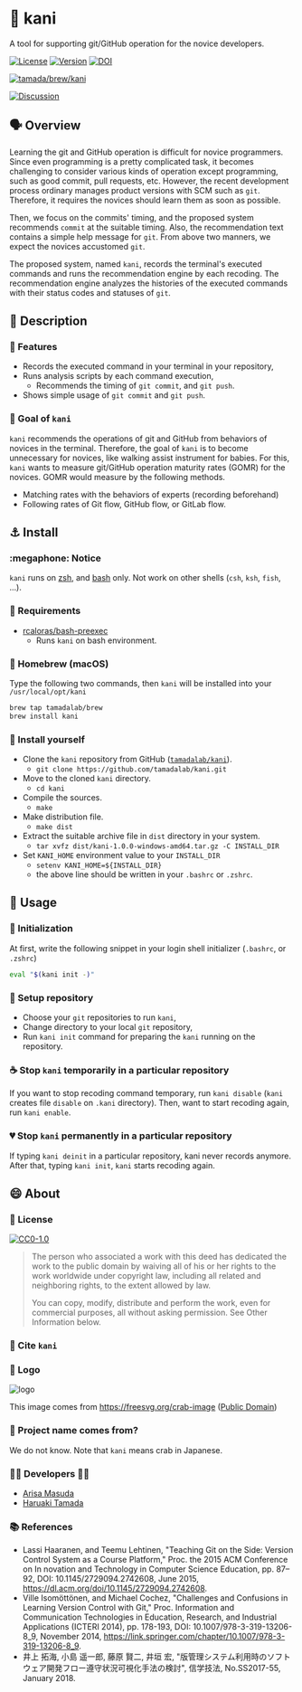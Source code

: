 # :crab: kani

A tool for supporting git/GitHub operation for the novice developers.

[![License](https://img.shields.io/badge/License-CC0--1.0-blue?logo=spdx)](https://creativecommons.org/publicdomain/zero/1.0/)
[![Version](https://img.shields.io/badge/Version-1.2.0-blue.svg)](https://github.com/tamadalab/kani/releases/tag/v1.2.0)
[![DOI](https://zenodo.org/badge/285447906.svg)](https://zenodo.org/badge/latestdoi/285447906)

[![tamada/brew/kani](https://img.shields.io/badge/Homebrew-tamadalab%2Fbrew%2Fkani-green?logo=homebrew)](https://github.com/tamadalab/homebrew-brew)

[![Discussion](https://img.shields.io/badge/GitHub-Discussion-orange?logo=GitHub)](https://github.com/tamadalab/kani/discussions)

## :speaking_head: Overview

Learning the git and GitHub operation is difficult for novice programmers.
Since even programming is a pretty complicated task, it becomes challenging to consider various kinds of operation except programming, such as good commit, pull requests, etc.
However, the recent development process ordinary manages product versions with SCM such as `git`.
Therefore, it requires the novices should learn them as soon as possible.

Then, we focus on the commits' timing, and the proposed system recommends `commit` at the suitable timing.
Also, the recommendation text contains a simple help message for `git`.
From above two manners, we expect the novices accustomed `git`.

The proposed system, named `kani`, records the terminal's executed commands and runs the recommendation engine by each recoding.
The recommendation engine analyzes the histories of the executed commands with their status codes and statuses of `git`.

## :speech_balloon: Description

### :wind_chime: Features

* Records the executed command in your terminal in your repository,
* Runs analysis scripts by each command execution,
    * Recommends the timing of `git commit`, and `git push`.
* Shows simple usage of `git commit` and `git push`.

### :checkered_flag: Goal of `kani`

`kani` recommends the operations of git and GitHub from behaviors of novices in the terminal.
Therefore, the goal of `kani` is to become unnecessary for novices, like walking assist instrument for babies.
For this, `kani` wants to measure git/GitHub operation maturity rates (GOMR) for the novices.
GOMR would measure by the following methods.

* Matching rates with the behaviors of experts (recording beforehand)
* Following rates of Git flow, GitHub flow, or GitLab flow.


## :anchor: Install

### :megaphone: Notice

`kani` runs on [zsh](https://www.zsh.org/), and [bash](https://www.gnu.org/software/bash/) only.
Not work on other shells (`csh`, `ksh`, `fish`, ...).

### :pushpin: Requirements

* [rcaloras/bash-preexec](https://github.com/rcaloras/bash-preexec)
    * Runs `kani` on bash environment.

### :beer: Homebrew (macOS)

Type the following two commands, then `kani` will be installed into your `/usr/local/opt/kani`

```sh
brew tap tamadalab/brew
brew install kani
```

### :muscle: Install yourself

* Clone the `kani` repository from GitHub ([`tamadalab/kani`](https://github.com/tamadalab/kani)).
    * `git clone https://github.com/tamadalab/kani.git`
* Move to the cloned `kani` directory.
    * `cd kani`
* Compile the sources.
    * `make`
* Make distribution file.
    * `make dist`
* Extract the suitable archive file in `dist` directory in your system.
    * `tar xvfz dist/kani-1.0.0-windows-amd64.tar.gz -C INSTALL_DIR`
* Set `KANI_HOME` environment value to your `INSTALL_DIR`
    * `setenv KANI_HOME=${INSTALL_DIR}`
    * the above line should be written in your `.bashrc` or `.zshrc`.

## :runner: Usage

### :shoe: Initialization

At first, write the following snippet in your login shell initializer (`.bashrc`, or `.zshrc`)

```sh
eval "$(kani init -)"
```

### :running_shirt_with_sash: Setup repository

* Choose your `git` repositories to run `kani`,
* Change directory to your local `git` repository,
* Run `kani init` command for preparing the `kani` running on the repository.

### :coffee: Stop `kani` temporarily in a particular repository

If you want to stop recoding command temporary, run `kani disable` (`kani` creates file `disable` on `.kani` directory).
Then, want to start recoding again, run `kani enable`.

### :broken_heart: Stop `kani`  permanently in a particular repository

If typing `kani deinit` in a particular repository, kani never records anymore.
After that, typing `kani init`, `kani` starts recoding again.

## :smile: About

### :scroll: License

[![CC0-1.0](https://img.shields.io/badge/License-CC0--1.0-blue?logo=spdx)](https://creativecommons.org/publicdomain/zero/1.0/)

> The person who associated a work with this deed has dedicated the work to the public domain by waiving all of his or her rights to the work worldwide under copyright law, including all related and neighboring rights, to the extent allowed by law.
>
> You can copy, modify, distribute and perform the work, even for commercial purposes, all without asking permission. See Other Information below.

### :page_with_curl: Cite `kani`



### :jack_o_lantern: Logo

![logo](https://tamadalab.github.io/kani/images/kani.png)

This image comes from https://freesvg.org/crab-image ([Public Domain](https://creativecommons.org/licenses/publicdomain/))

### :name_badge: Project name comes from?

We do not know.
Note that `kani` means crab in Japanese.

### :man_office_worker: Developers :woman_office_worker:

* [Arisa Masuda](https://github.com/ma-sa321)
* [Haruaki Tamada](https://github.com/tamada)

### :books: References

* Lassi Haaranen, and Teemu Lehtinen, "Teaching Git on the Side: Version Control System as a Course Platform," Proc. the 2015 ACM Conference on In novation and Technology in Computer Science Education, pp. 87–92, DOI: 10.1145/2729094.2742608, June 2015, https://dl.acm.org/doi/10.1145/2729094.2742608.
* Ville Isomöttönen, and Michael Cochez, "Challenges and Confusions in Learning Version Control with Git," Proc. Information and Communication Technologies in Education, Research, and Industrial Applications (ICTERI 2014), pp. 178-193, DOI: 10.1007/978-3-319-13206-8_9, November 2014, https://link.springer.com/chapter/10.1007/978-3-319-13206-8_9.
* 井上 拓海, 小島 遥一郎, 藤原 賢二, 井垣 宏, "版管理システム利用時のソフトウェア開発フロー遵守状況可視化手法の検討", 信学技法, No.SS2017-55, January 2018.
